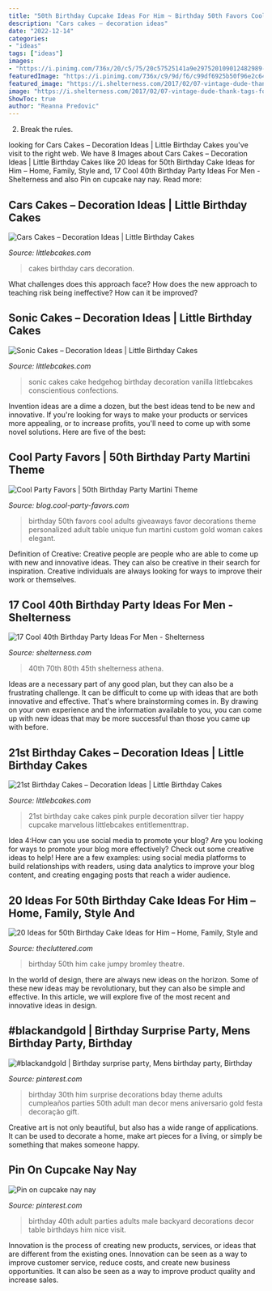 ```yaml
---
title: "50th Birthday Cupcake Ideas For Him ~ Birthday 50th Favors Cool Adults Giveaways Favor Decorations Theme Personalized Adult Table Unique Fun Martini Custom Gold Woman Cakes Elegant"
description: "Cars cakes – decoration ideas"
date: "2022-12-14"
categories:
- "ideas"
tags: ["ideas"]
images:
- "https://i.pinimg.com/736x/20/c5/75/20c57525141a9e297520109012482989--male-birthday-parties-birthday-ideas-for-men.jpg"
featuredImage: "https://i.pinimg.com/736x/c9/9d/f6/c99df6925b50f96e2c6442eb0cf01d13.jpg"
featured_image: "https://i.shelterness.com/2017/02/07-vintage-dude-thank-tags-for-party-favors.jpg"
image: "https://i.shelterness.com/2017/02/07-vintage-dude-thank-tags-for-party-favors.jpg"
ShowToc: true
author: "Reanna Predovic"
---
```



2. Break the rules.

	

		
looking for Cars Cakes – Decoration Ideas | Little Birthday Cakes you've visit to the right web. We have 8 Images about Cars Cakes – Decoration Ideas | Little Birthday Cakes like 20 Ideas for 50th Birthday Cake Ideas for Him – Home, Family, Style and, 17 Cool 40th Birthday Party Ideas For Men - Shelterness and also Pin on cupcake nay nay. Read more:
		
    
## Cars Cakes – Decoration Ideas | Little Birthday Cakes

<img loading=lazy src="http://www.littlebcakes.com/wp-content/uploads/2014/01/Cars-Birthday-Cakes-685x1024.jpg" onerror="this.onerror=null;this.src='https://tse3.mm.bing.net/th?id=OIP.IacECaDnvIg0Qy4odNWu0QHaLE&amp;pid=15.1';" alt="Cars Cakes – Decoration Ideas | Little Birthday Cakes">

_Source: littlebcakes.com_

>cakes birthday cars decoration. 

	

What challenges does this approach face?
How does the new approach to teaching risk being ineffective? How can it be improved?

    
## Sonic Cakes – Decoration Ideas | Little Birthday Cakes

<img loading=lazy src="http://www.littlebcakes.com/wp-content/uploads/2014/05/Sonic-Cakes-Photos.jpg" onerror="this.onerror=null;this.src='https://tse3.mm.bing.net/th?id=OIP.HFbFrbDJT_R_YKpoIxl7LgHaJ4&amp;pid=15.1';" alt="Sonic Cakes – Decoration Ideas | Little Birthday Cakes">

_Source: littlebcakes.com_

>sonic cakes cake hedgehog birthday decoration vanilla littlebcakes conscientious confections. 

	

Invention ideas are a dime a dozen, but the best ideas tend to be new and innovative. If you're looking for ways to make your products or services more appealing, or to increase profits, you'll need to come up with some novel solutions. Here are five of the best: 

    
## Cool Party Favors | 50th Birthday Party Martini Theme

<img loading=lazy src="http://blog.cool-party-favors.com/wp-content/uploads/2014/04/50th-birthday-favors.png" onerror="this.onerror=null;this.src='https://tse3.mm.bing.net/th?id=OIP.5yU8Xpcfm2Vvk6xoHEvMLwHaK9&amp;pid=15.1';" alt="Cool Party Favors | 50th Birthday Party Martini Theme">

_Source: blog.cool-party-favors.com_

>birthday 50th favors cool adults giveaways favor decorations theme personalized adult table unique fun martini custom gold woman cakes elegant. 

	

Definition of Creative:
Creative people are people who are able to come up with new and innovative ideas. They can also be creative in their search for inspiration. Creative individuals are always looking for ways to improve their work or themselves.

    
## 17 Cool 40th Birthday Party Ideas For Men - Shelterness

<img loading=lazy src="https://i.shelterness.com/2017/02/07-vintage-dude-thank-tags-for-party-favors.jpg" onerror="this.onerror=null;this.src='https://tse4.mm.bing.net/th?id=OIP.Ne2XOytjrLigGekK1BxSpwHaJ4&amp;pid=15.1';" alt="17 Cool 40th Birthday Party Ideas For Men - Shelterness">

_Source: shelterness.com_

>40th 70th 80th 45th shelterness athena. 

	

Ideas are a necessary part of any good plan, but they can also be a frustrating challenge. It can be difficult to come up with ideas that are both innovative and effective. That's where brainstorming comes in. By drawing on your own experience and the information available to you, you can come up with new ideas that may be more successful than those you came up with before.

    
## 21st Birthday Cakes – Decoration Ideas | Little Birthday Cakes

<img loading=lazy src="http://www.littlebcakes.com/wp-content/uploads/2014/02/21st-Birthday-Cakes-768x1024.jpg" onerror="this.onerror=null;this.src='https://tse4.mm.bing.net/th?id=OIP.0Ni_fV5ODQW1SkUfWGEISwHaJ4&amp;pid=15.1';" alt="21st Birthday Cakes – Decoration Ideas | Little Birthday Cakes">

_Source: littlebcakes.com_

>21st birthday cake cakes pink purple decoration silver tier happy cupcake marvelous littlebcakes entitlementtrap. 

	

Idea 4:How can you use social media to promote your blog?
Are you looking for ways to promote your blog more effectively? Check out some creative ideas to help! Here are a few examples: using social media platforms to build relationships with readers, using data analytics to improve your blog content, and creating engaging posts that reach a wider audience.

    
## 20 Ideas For 50th Birthday Cake Ideas For Him – Home, Family, Style And

<img loading=lazy src="https://thecluttered.com/wp-content/uploads/2020/10/50th-birthday-cake-ideas-for-him-elegant-jumpy-bromley-little-theatre-of-50th-birthday-cake-ideas-for-him.jpg" onerror="this.onerror=null;this.src='https://tse2.mm.bing.net/th?id=OIP.tn4JBRE6B4ftj417OK9EUgHaKX&amp;pid=15.1';" alt="20 Ideas for 50th Birthday Cake Ideas for Him – Home, Family, Style and">

_Source: thecluttered.com_

>birthday 50th him cake jumpy bromley theatre. 

	

In the world of design, there are always new ideas on the horizon. Some of these new ideas may be revolutionary, but they can also be simple and effective. In this article, we will explore five of the most recent and innovative ideas in design.

    
## #blackandgold | Birthday Surprise Party, Mens Birthday Party, Birthday

<img loading=lazy src="https://i.pinimg.com/736x/c9/9d/f6/c99df6925b50f96e2c6442eb0cf01d13.jpg" onerror="this.onerror=null;this.src='https://tse3.mm.bing.net/th?id=OIP.d4NaEcoG2tH5HHk7a-CEQQHaJ4&amp;pid=15.1';" alt="#blackandgold | Birthday surprise party, Mens birthday party, Birthday">

_Source: pinterest.com_

>birthday 30th him surprise decorations bday theme adults cumpleaños parties 50th adult man decor mens aniversario gold festa decoração gift. 

	

Creative art is not only beautiful, but also has a wide range of applications. It can be used to decorate a home, make art pieces for a living, or simply be something that makes someone happy.

    
## Pin On Cupcake Nay Nay

<img loading=lazy src="https://i.pinimg.com/736x/20/c5/75/20c57525141a9e297520109012482989--male-birthday-parties-birthday-ideas-for-men.jpg" onerror="this.onerror=null;this.src='https://tse1.mm.bing.net/th?id=OIP.gxiVHXJwP54uQ4_9hE6n6wHaE9&amp;pid=15.1';" alt="Pin on cupcake nay nay">

_Source: pinterest.com_

>birthday 40th adult parties adults male backyard decorations decor table birthdays him nice visit. 

	

Innovation is the process of creating new products, services, or ideas that are different from the existing ones. Innovation can be seen as a way to improve customer service, reduce costs, and create new business opportunities. It can also be seen as a way to improve product quality and increase sales.

